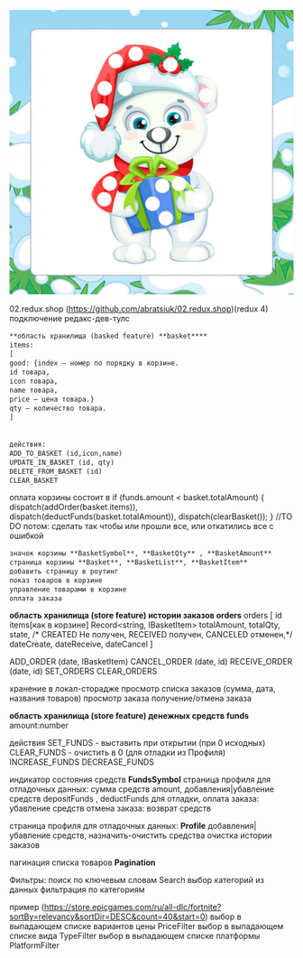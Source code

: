 
![](_md_img/plan%202025.02.21_images/plan%202025.02.21%202025-02-21-16-28-59.png)

02.redux.shop  (https://github.com/abratsiuk/02.redux.shop)(redux 4)
подключение редакс-дев-тулс

    **область хранилища (basked feature) **basket****
    items:
    [ 
    good: {index – номер по порядку в корзине.
    id товара, 
    icon товара, 
    name товара,
    price – цена товара.}
    qty – количество товара.
    ]


    действия:
    ADD_TO_BASKET (id,icon,name)
    UPDATE_IN_BASKET (id, qty)
    DELETE_FROM_BASKET (id)
    CLEAR_BASKET
оплата корзины состоит в if (funds.amount < basket.totalAmount) { dispatch(addOrder(basket.items)), dispatch(deductFunds(basket.totalAmount)), dispatch(clearBasket()); }
//TO DO потом: сделать так чтобы или прошли все, или откатились все с ошибкой

    значок корзины **BasketSymbol**, **BasketQty** , **BasketAmount** 
    страница корзины **Basket**, **BasketList**, **BasketItem**
    добавить страницу в роутинг
    показ товаров в корзине 
    управление товарами в корзине
    оплата заказа

**область хранилища (store feature) истории заказов **orders****
orders
[
id
items[как в корзине] Record<string, IBasketItem>
totalAmount,
totalQty,
state, /*  CREATED Не получен, RECEIVED получен, CANCELED отменен,*/
dateCreate,
dateReceive,
dateCancel
]

ADD_ORDER (date, IBasketItem)
CANCEL_ORDER (date, id)
RECEIVE_ORDER (date, id)
SET_ORDERS
CLEAR_ORDERS

хранение в локал-сторадже
просмотр списка заказов  (сумма, дата, названия товаров)
просмотр заказа
получение/отмена заказа

**область хранилища (store feature) денежных средств **funds****
amount:number

действия
SET_FUNDS - выставить при открытии (при 0 исходных)
CLEAR_FUNDS - очистить в 0 (для отладки из Профиля)
INCREASE_FUNDS
DECREASE_FUNDS

индикатор состояния средств **FundsSymbol**
страница профиля для отладочных данных:
сумма средств amount,
добавления|убавление средств depositFunds , deductFunds для отладки, 
оплата заказа: убавление средств
отмена заказа: возврат средств

страница профиля для отладочных данных: **Profile**
добавления|убавление средств, назначить-очистить средства
очистка истории заказов

пагинация списка товаров **Pagination** 

Фильтры:
поиск по ключевым словам Search
выбор категорий из данных
фильтрация по категориям

 пример (https://store.epicgames.com/ru/all-dlc/fortnite?sortBy=relevancy&sortDir=DESC&count=40&start=0)
выбор в выпадающем списке вариантов цены  PriceFilter
выбор в выпадающем списке вида  TypeFilter
выбор в выпадающем списке платформы PlatformFilter